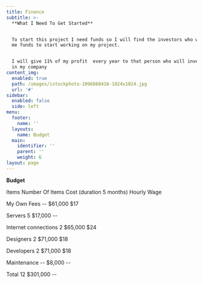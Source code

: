 ```yaml
---
title: Finance
subtitle: >-
  **What I Need To Get Started**


  To start this project I need funds so I will find the investors who will give
  me funds to start working on my project.


  I will give 11% of my profit  every year to that person who will invest money
  in my company
content_img:
  enabled: true
  path: /images/istockphoto-1096860416-1024x1024.jpg
  url: '#'
sidebar:
  enabled: false
  side: left
menu:
  footer:
    name: ''
  layouts:
    name: Budget
  main:
    identifier: ''
    parent: ''
    weight: 6
layout: page
---
```

**Budget**

Items	                         Number Of  Items	      Cost (duration 5 months)	        Hourly Wage

My Own Fees                  	--	                              $61,000                         	     $17 

Servers	                                5	                              $17,000 	                              --

Internet connections	       2	                              $65,000                       	     $24 

Designers	                       2                                     $71,000 	                             $18 

Developers	                       2	                              $71,000 	                             $18 

Maintenance                        --	                             $8,000 	                              --

Total	                            12	                             $301,000 	                              --
